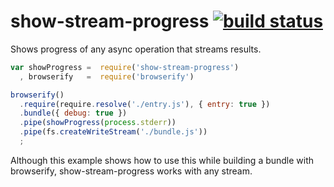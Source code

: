 # show-stream-progress [![build status](https://secure.travis-ci.org/thlorenz/show-stream-progress.png)](http://travis-ci.org/thlorenz/show-stream-progress)

Shows progress of any async operation that streams results.

```js
var showProgress =  require('show-stream-progress')
  , browserify   =  require('browserify')

browserify()
  .require(require.resolve('./entry.js'), { entry: true })
  .bundle({ debug: true })
  .pipe(showProgress(process.stderr))
  .pipe(fs.createWriteStream('./bundle.js'))
  ;
```

Although this example shows how to use this while building a bundle with browserify, show-stream-progress works with any
stream.
